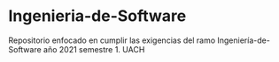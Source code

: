 # Ingenieria-de-Software
Repositorio enfocado en cumplir las exigencias del ramo Ingeniería-de-Software año 2021 semestre 1. UACH
